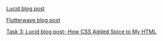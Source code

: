 <p><a href="https://lucid.blog/faitholuwatosin/post/task-2-startng-lessons-on-html-507" target="_blank">Lucid blog post</a></p>
<p><a href="https://teefaith.wordpress.com/2019/08/23/learning-how-to-code-thanks-start-ng-flutterwave/" target="_blank">Flutterwave blog post</a></p>
<p><a href="https://lucid.blog/faitholuwatosin/post/how-css-added-spice-to-my-html-1a6" target="_blank">Task 3: Lucid blog post- How CSS Added Spice to My HTML</a></p>
